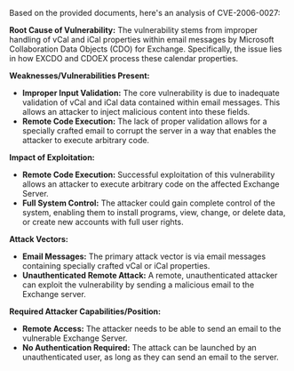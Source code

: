 Based on the provided documents, here's an analysis of CVE-2006-0027:

**Root Cause of Vulnerability:**
The vulnerability stems from improper handling of vCal and iCal properties within email messages by Microsoft Collaboration Data Objects (CDO) for Exchange. Specifically, the issue lies in how EXCDO and CDOEX process these calendar properties.

**Weaknesses/Vulnerabilities Present:**
- **Improper Input Validation:** The core vulnerability is due to inadequate validation of vCal and iCal data contained within email messages. This allows an attacker to inject malicious content into these fields.
- **Remote Code Execution:** The lack of proper validation allows for a specially crafted email to corrupt the server in a way that enables the attacker to execute arbitrary code.

**Impact of Exploitation:**
- **Remote Code Execution:** Successful exploitation of this vulnerability allows an attacker to execute arbitrary code on the affected Exchange Server.
- **Full System Control:** The attacker could gain complete control of the system, enabling them to install programs, view, change, or delete data, or create new accounts with full user rights.

**Attack Vectors:**
- **Email Messages:** The primary attack vector is via email messages containing specially crafted vCal or iCal properties.
- **Unauthenticated Remote Attack:** A remote, unauthenticated attacker can exploit the vulnerability by sending a malicious email to the Exchange server.

**Required Attacker Capabilities/Position:**
- **Remote Access:** The attacker needs to be able to send an email to the vulnerable Exchange Server.
- **No Authentication Required:** The attack can be launched by an unauthenticated user, as long as they can send an email to the server.